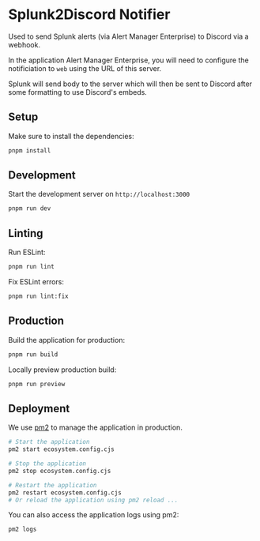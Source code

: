 # Splunk2Discord Notifier

Used to send Splunk alerts (via Alert Manager Enterprise) to Discord via a webhook.

In the application Alert Manager Enterprise, you will need to configure the notificiation to `web` using the URL of this server.

Splunk will send body to the server which will then be sent to Discord after some formatting to use Discord's embeds.

## Setup

Make sure to install the dependencies:

```bash
pnpm install
```

## Development

Start the development server on `http://localhost:3000`

```bash
pnpm run dev
```

## Linting

Run ESLint:

```bash
pnpm run lint
```

Fix ESLint errors:

```bash
pnpm run lint:fix
```

## Production

Build the application for production:

```bash
pnpm run build
```

Locally preview production build:

```bash
pnpm run preview
```

## Deployment

We use [pm2](https://pm2.keymetrics.io/) to manage the application in production.

```bash
# Start the application
pm2 start ecosystem.config.cjs
```

```bash
# Stop the application
pm2 stop ecosystem.config.cjs
```

```bash
# Restart the application
pm2 restart ecosystem.config.cjs
# Or reload the application using pm2 reload ...
```

You can also access the application logs using pm2:

```bash
pm2 logs
```
